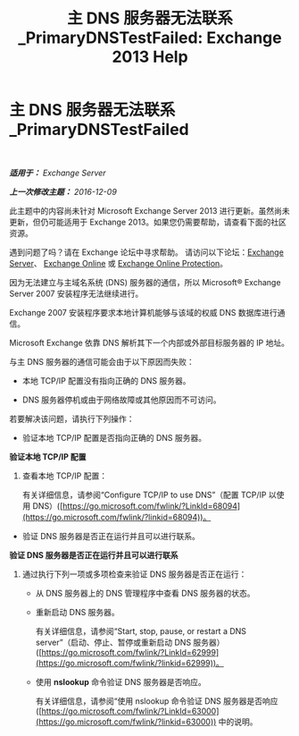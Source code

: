﻿---
title: '主 DNS 服务器无法联系_PrimaryDNSTestFailed: Exchange 2013 Help'
TOCTitle: 主 DNS 服务器无法联系_PrimaryDNSTestFailed
ms:assetid: 5b39cb64-c8f1-4fd3-843b-ecd23f99fe3a
ms:mtpsurl: https://technet.microsoft.com/zh-cn/library/ms.exch.setupreadiness.primarydnstestfailed(v=EXCHG.150)
ms:contentKeyID: 50490639
ms.date: 01/11/2018
mtps_version: v=EXCHG.150
ms.translationtype: HT
---

# 主 DNS 服务器无法联系\_PrimaryDNSTestFailed

 

_**适用于：** Exchange Server_

_**上一次修改主题：** 2016-12-09_

此主题中的内容尚未针对 Microsoft Exchange Server 2013 进行更新。虽然尚未更新，但仍可能适用于 Exchange 2013。如果您仍需要帮助，请查看下面的社区资源。

遇到问题了吗？请在 Exchange 论坛中寻求帮助。 请访问以下论坛：[Exchange Server](https://go.microsoft.com/fwlink/p/?linkid=60612)、 [Exchange Online](https://go.microsoft.com/fwlink/p/?linkid=267542) 或 [Exchange Online Protection](https://go.microsoft.com/fwlink/p/?linkid=285351)。

因为无法建立与主域名系统 (DNS) 服务器的通信，所以 Microsoft® Exchange Server 2007 安装程序无法继续进行。

Exchange 2007 安装程序要求本地计算机能够与该域的权威 DNS 数据库进行通信。

Microsoft Exchange 依靠 DNS 解析其下一个内部或外部目标服务器的 IP 地址。

与主 DNS 服务器的通信可能会由于以下原因而失败：

  - 本地 TCP/IP 配置没有指向正确的 DNS 服务器。

  - DNS 服务器停机或由于网络故障或其他原因而不可访问。

若要解决该问题，请执行下列操作：

  - 验证本地 TCP/IP 配置是否指向正确的 DNS 服务器。

**验证本地 TCP/IP 配置**

1.  查看本地 TCP/IP 配置：
    
    有关详细信息，请参阅“Configure TCP/IP to use DNS”（配置 TCP/IP 以使用 DNS）([https://go.microsoft.com/fwlink/?LinkId=68094](https://go.microsoft.com/fwlink/?linkid=68094))。

<!-- end list -->

  - 验证 DNS 服务器是否正在运行并且可以进行联系。

**验证 DNS 服务器是否正在运行并且可以进行联系**

1.  通过执行下列一项或多项检查来验证 DNS 服务器是否正在运行：
    
      - 从 DNS 服务器上的 DNS 管理程序中查看 DNS 服务器的状态。
    
      - 重新启动 DNS 服务器。
        
        有关详细信息，请参阅“Start, stop, pause, or restart a DNS server”（启动、停止、暂停或重新启动 DNS 服务器）([https://go.microsoft.com/fwlink/?LinkId=62999](https://go.microsoft.com/fwlink/?linkid=62999))。
    
      - 使用 **nslookup** 命令验证 DNS 服务器是否响应。
        
        有关详细信息，请参阅“使用 nslookup 命令验证 DNS 服务器是否响应([https://go.microsoft.com/fwlink/?LinkId=63000](https://go.microsoft.com/fwlink/?linkid=63000)) 中的说明。

